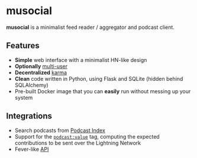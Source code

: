 # musocial

**musocial** is a minimalist feed reader / aggregator and podcast client.

## Features

* **Simple** web interface with a minimalist HN-like design
* **Optionally** [multi-user](/users)
* **Decentralized** [karma](/karma)
* **Clean** code written in Python, using Flask and SQLite (hidden behind SQLAlchemy)
* Pre-built Docker image that you can **easily** run without messing up your system

## Integrations

* Search podcasts from [Podcast Index](https://podcastindex.org)
* Support for the [`podcast:value`](https://github.com/Podcastindex-org/podcast-namespace/blob/main/value/value.md) tag, computing the expected contributions to be sent over the Lightning Network
* Fever-like [API](/api)
